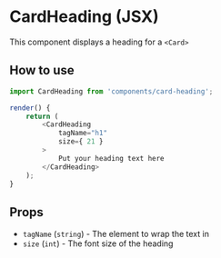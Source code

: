 # CardHeading (JSX)

This component displays a heading for a `<Card>`

## How to use

```js
import CardHeading from 'components/card-heading';

render() {
	return (
		<CardHeading
			tagName="h1"
			size={ 21 }
		>
			Put your heading text here
		</CardHeading>
	);
}
```

## Props

- `tagName` (`string`) - The element to wrap the text in
- `size` (`int`) - The font size of the heading
